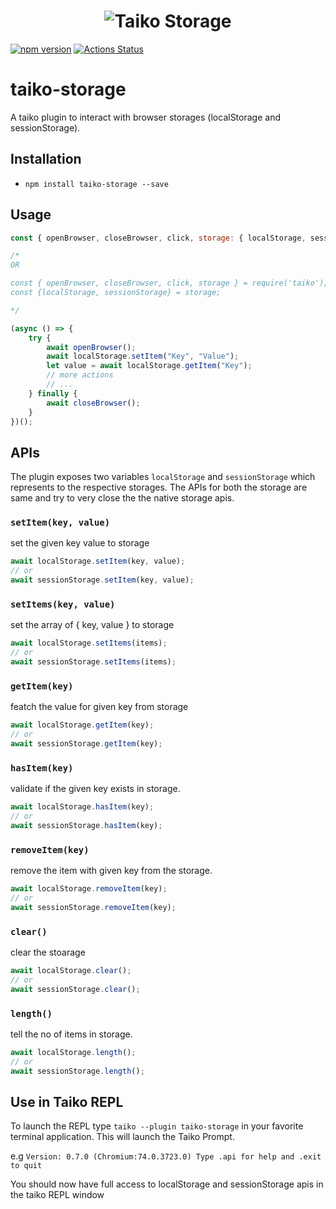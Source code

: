 <h1 align="center">
	<img src="./assets/taiko-storage.png" alt="Taiko Storage">
	<br>
</h1>

[![npm version](https://badge.fury.io/js/taiko-storage.svg)](https://badge.fury.io/js/taiko-storage)
[![Actions Status](https://github.com/bugdiver/taiko-storage/workflows/tests/badge.svg)](https://github.com/BugDiver/taiko-storage/actions)

# taiko-storage

A taiko plugin to interact with browser storages (localStorage and sessionStorage).

## Installation

- `npm install taiko-storage --save`

## Usage

```javascript
const { openBrowser, closeBrowser, click, storage: { localStorage, sessionStorage} } = require('taiko');

/*
OR

const { openBrowser, closeBrowser, click, storage } = require('taiko');
const {localStorage, sessionStorage} = storage;

*/

(async () => {
    try {
        await openBrowser();
        await localStorage.setItem("Key", "Value");
        let value = await localStorage.getItem("Key");
        // more actions
        // ...
    } finally {
        await closeBrowser();
    }
})();
```

## APIs

The plugin exposes two variables `localStorage` and `sessionStorage` which represents to the respective storages.
The APIs for both the storage are same and try to very close the the native storage apis.

### `setItem(key, value)`

set the given key value to storage

```js
await localStorage.setItem(key, value);
// or
await sessionStorage.setItem(key, value);

```

### `setItems(key, value)`

set the array of { key, value } to storage

```js
await localStorage.setItems(items);
// or
await sessionStorage.setItems(items);

```

### `getItem(key)`

featch the value for given key from storage

```js
await localStorage.getItem(key);
// or
await sessionStorage.getItem(key);

```


### `hasItem(key)`

validate if the given key exists in storage.

```js
await localStorage.hasItem(key);
// or
await sessionStorage.hasItem(key);

```


### `removeItem(key)`

remove the item with given key from the storage.

```js
await localStorage.removeItem(key);
// or
await sessionStorage.removeItem(key);

```


### `clear()`

clear the stoarage

```js
await localStorage.clear();
// or
await sessionStorage.clear();

```

### `length()`

tell the no of items in storage.

```js
await localStorage.length();
// or
await sessionStorage.length();

```

## Use in Taiko REPL

To launch the REPL type `taiko --plugin taiko-storage` in your favorite terminal application. This will launch the Taiko Prompt.

e.g
`Version: 0.7.0 (Chromium:74.0.3723.0) Type .api for help and .exit to quit`

You should now have full access to localStorage and sessionStorage apis in the taiko REPL window

